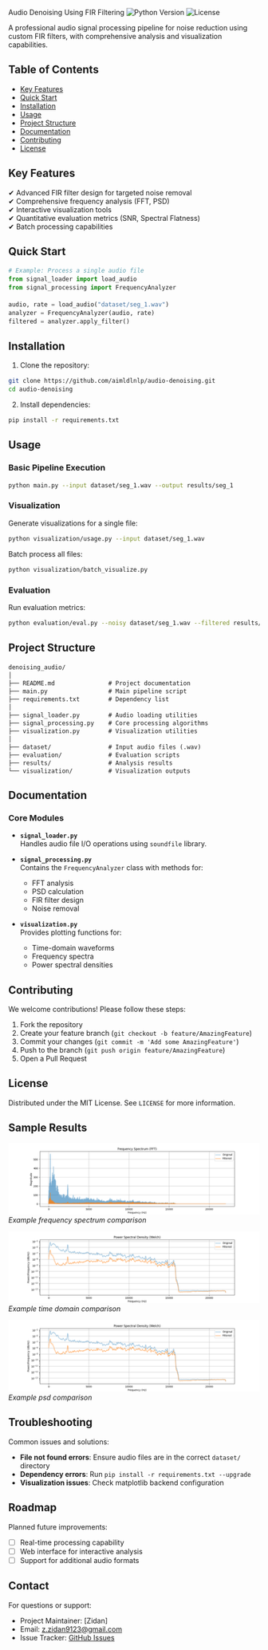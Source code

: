 Audio Denoising Using FIR Filtering ![Python Version](https://img.shields.io/badge/python-3.x-blue) ![License](https://img.shields.io/badge/license-MIT-green)

A professional audio signal processing pipeline for noise reduction using custom FIR filters, with comprehensive analysis and visualization capabilities.

## Table of Contents
- [Key Features](#key-features)
- [Quick Start](#quick-start)
- [Installation](#installation)
- [Usage](#usage)
- [Project Structure](#project-structure)
- [Documentation](#documentation)
- [Contributing](#contributing)
- [License](#license)

## Key Features
✔ Advanced FIR filter design for targeted noise removal  
✔ Comprehensive frequency analysis (FFT, PSD)  
✔ Interactive visualization tools  
✔ Quantitative evaluation metrics (SNR, Spectral Flatness)  
✔ Batch processing capabilities  

## Quick Start
```python
# Example: Process a single audio file
from signal_loader import load_audio
from signal_processing import FrequencyAnalyzer

audio, rate = load_audio("dataset/seg_1.wav")
analyzer = FrequencyAnalyzer(audio, rate)
filtered = analyzer.apply_filter()
```

## Installation
1. Clone the repository:
```bash
git clone https://github.com/aimldlnlp/audio-denoising.git
cd audio-denoising
```

2. Install dependencies:
```bash
pip install -r requirements.txt
```

## Usage
### Basic Pipeline Execution
```bash
python main.py --input dataset/seg_1.wav --output results/seg_1
```

### Visualization
Generate visualizations for a single file:
```bash
python visualization/usage.py --input dataset/seg_1.wav
```

Batch process all files:
```bash
python visualization/batch_visualize.py
```

### Evaluation
Run evaluation metrics:
```bash
python evaluation/eval.py --noisy dataset/seg_1.wav --filtered results/seg_1/filtered_audio.wav
```

## Project Structure
```
denoising_audio/
│
├── README.md               # Project documentation
├── main.py                 # Main pipeline script
├── requirements.txt        # Dependency list
│
├── signal_loader.py        # Audio loading utilities
├── signal_processing.py    # Core processing algorithms
├── visualization.py        # Visualization utilities
│
├── dataset/                # Input audio files (.wav)
├── evaluation/             # Evaluation scripts
├── results/                # Analysis results
└── visualization/          # Visualization outputs
```

## Documentation
### Core Modules
- **`signal_loader.py`**  
  Handles audio file I/O operations using `soundfile` library.

- **`signal_processing.py`**  
  Contains the `FrequencyAnalyzer` class with methods for:
  - FFT analysis
  - PSD calculation
  - FIR filter design
  - Noise removal

- **`visualization.py`**  
  Provides plotting functions for:
  - Time-domain waveforms
  - Frequency spectra
  - Power spectral densities

## Contributing
We welcome contributions! Please follow these steps:
1. Fork the repository
2. Create your feature branch (`git checkout -b feature/AmazingFeature`)
3. Commit your changes (`git commit -m 'Add some AmazingFeature'`)
4. Push to the branch (`git push origin feature/AmazingFeature`)
5. Open a Pull Request

## License
Distributed under the MIT License. See `LICENSE` for more information.

## Sample Results
![Frequency Spectrum](visualization/seg_1/frequency_spectrum.png)  
*Example frequency spectrum comparison*

![Time Domain](visualization/seg_1/power_spectral_density.png)  
*Example time domain comparison*

![Power Spectral Density](visualization/seg_1/power_spectral_density.png)  
*Example psd comparison*

## Troubleshooting
Common issues and solutions:
- **File not found errors**: Ensure audio files are in the correct `dataset/` directory
- **Dependency errors**: Run `pip install -r requirements.txt --upgrade`
- **Visualization issues**: Check matplotlib backend configuration

## Roadmap
Planned future improvements:
- [ ] Real-time processing capability
- [ ] Web interface for interactive analysis
- [ ] Support for additional audio formats

## Contact
For questions or support:
- Project Maintainer: [Zidan]
- Email: z.zidan9123@gmail.com
- Issue Tracker: [GitHub Issues](https://github.com/aimldlnlp/audio-denoising/issues)
